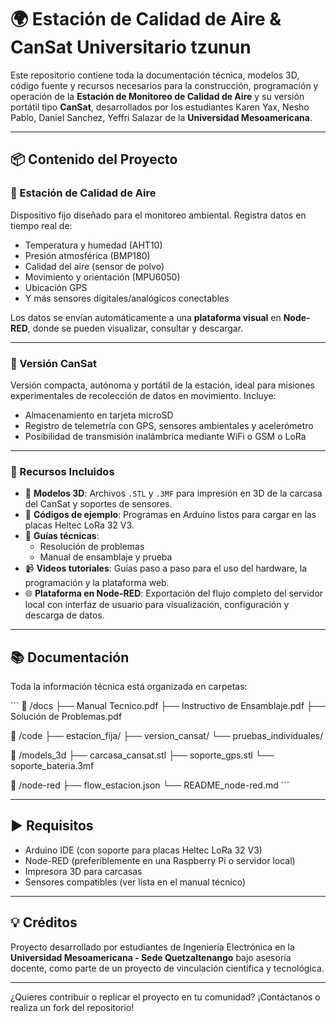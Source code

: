 
# 🌍 Estación de Calidad de Aire & CanSat Universitario tzunun

Este repositorio contiene toda la documentación técnica, modelos 3D, código fuente y recursos necesarios para la construcción, programación y operación de la **Estación de Monitoreo de Calidad de Aire** y su versión portátil tipo **CanSat**, desarrollados por los estudiantes Karen Yax, Nesho Pablo, Daniel Sanchez, Yeffri Salazar de la **Universidad Mesoamericana**.

---

## 📦 Contenido del Proyecto

### 🧪 Estación de Calidad de Aire
Dispositivo fijo diseñado para el monitoreo ambiental. Registra datos en tiempo real de:
- Temperatura y humedad (AHT10)
- Presión atmosférica (BMP180)
- Calidad del aire (sensor de polvo)
- Movimiento y orientación (MPU6050)
- Ubicación GPS
- Y más sensores digitales/analógicos conectables

Los datos se envían automáticamente a una **plataforma visual** en **Node-RED**, donde se pueden visualizar, consultar y descargar.

---

### 🚀 Versión CanSat
Versión compacta, autónoma y portátil de la estación, ideal para misiones experimentales de recolección de datos en movimiento. Incluye:
- Almacenamiento en tarjeta microSD
- Registro de telemetría con GPS, sensores ambientales y acelerómetro
- Posibilidad de transmisión inalámbrica mediante WiFi o GSM o LoRa

---

### 🧰 Recursos Incluidos

- 📁 **Modelos 3D**: Archivos `.STL` y `.3MF` para impresión en 3D de la carcasa del CanSat y soportes de sensores.
- 💾 **Códigos de ejemplo**: Programas en Arduino listos para cargar en las placas Heltec LoRa 32 V3.
- 🔧 **Guías técnicas**:
  - Resolución de problemas
  - Manual de ensamblaje y prueba
- 📹 **Videos tutoriales**: Guías paso a paso para el uso del hardware, la programación y la plataforma web.
- 🌐 **Plataforma en Node-RED**: Exportación del flujo completo del servidor local con interfaz de usuario para visualización, configuración y descarga de datos.

---

## 📚 Documentación

Toda la información técnica está organizada en carpetas:

\`\`\`
📁 /docs
   ├── Manual Tecnico.pdf
   ├── Instructivo de Ensamblaje.pdf
   ├── Solución de Problemas.pdf

📁 /code
   ├── estacion_fija/
   ├── version_cansat/
   └── pruebas_individuales/

📁 /models_3d
   ├── carcasa_cansat.stl
   ├── soporte_gps.stl
   └── soporte_bateria.3mf

📁 /node-red
   ├── flow_estacion.json
   └── README_node-red.md
\`\`\`

---

## ▶️ Requisitos

- Arduino IDE (con soporte para placas Heltec LoRa 32 V3)
- Node-RED (preferiblemente en una Raspberry Pi o servidor local)
- Impresora 3D para carcasas
- Sensores compatibles (ver lista en el manual técnico)

---

## 💡 Créditos

Proyecto desarrollado por estudiantes de Ingeniería Electrónica en la **Universidad Mesoamericana - Sede Quetzaltenango** bajo asesoría docente, como parte de un proyecto de vinculación científica y tecnológica.

---

¿Quieres contribuir o replicar el proyecto en tu comunidad? ¡Contáctanos o realiza un fork del repositorio!
